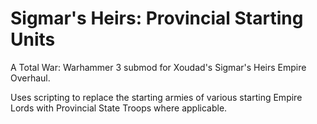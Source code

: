 # Sigmar's Heirs: Provincial Starting Units
 A Total War: Warhammer 3 submod for Xoudad's Sigmar's Heirs Empire Overhaul. 
 
 Uses scripting to replace the starting armies of various starting Empire Lords with Provincial State Troops where applicable.
